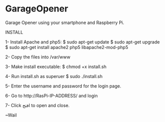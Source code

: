GarageOpener
============

Garage Opener using your smartphone and Raspberry Pi.

INSTALL

1- Install Apache and php5:
$ sudo apt-get update
$ sudo apt-get upgrade
$ sudo apt-get install apache2 php5 libapache2-mod-php5

2- Copy the files into /var/www

3- Make install executable:
$ chmod +x install.sh

4- Run install.sh as superuer
$ sudo ./install.sh

5- Enter the username and password for the login page.

6- Go to http://RasPi-IP-ADDRESS/ and login

7- Click افتح to open and close.



~Wail

